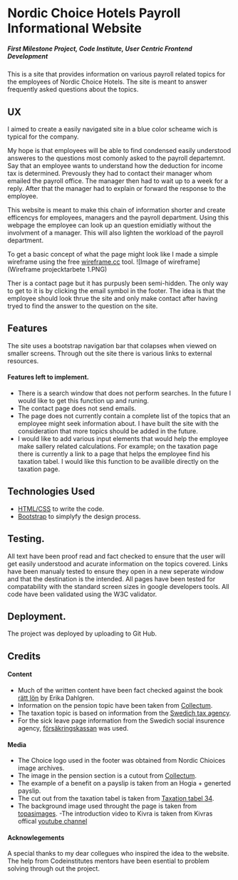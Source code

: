 

# Nordic Choice Hotels Payroll Informational Website
##### First Milestone Project, Code Institute, User Centric Frontend Development 

This is a site that provides information on various payroll
related topics for the employees of Nordic Choice Hotels. The site is meant 
to answer frequently asked questions about the topics.


## UX
I aimed to create a easily navigated site in a blue color scheame wich is typical for
the company. 

My hope is that employees will be able to find condensed easily understood 
answeres to the questions most comonly asked to the payroll departemnt. 
Say that an employee wants to understand how the deduction for income tax
is determined. Prevously they had to contact their manager whom emailed the payroll office.
The manager then had to wait up to a week for a reply. After that the manager had to explain or forward the response to the employee.

This website is meant to make this chain of information shorter and create efficencys for employees, managers and the payroll department.
Using this webpage the employee can look up an question emidiatly without the involvment of a manager. This will
also lighten the workload of the payroll department. 

To get a basic concept of what the page might look like I made a simple wireframe using the free [wireframe.cc](https://wireframe.cc/) tool.
![Image of wireframe](Wireframe projecktarbete 1.PNG)

Ther is a contact page but it has purpusly been semi-hidden. The only way to get to it is by clicking the email symbol in the footer.
The idea is that the employee should look thrue the site and only make contact after having tryed to find
the answer to the question on the site. 


## Features
The site uses a bootstrap navigation bar that colapses when viewed on smaller screens.
Through out the site there is various links to external resources. 

#### Features left to implement.
- There is a search window that does not perform searches. In the future I would like 
to get this function up and runing.
- The contact page does not send emails.
- The page does not currently contain a complete list of the topics that an employee might 
seek information about. I have built the site with the consideration that more topics should 
be added in the future.
 - I would like to add various input elements that would help the employee
make sallery related calculations. For example; on the taxation page there is currently
a link to a page that helps the employee find his taxation tabel. I would like
this function to be availible directly on the taxation page.

## Technologies Used
- [HTML/CSS](https://www.w3.org/html/) to write the code.
- [Bootstrap](https://getbootstrap.com/docs/3.3/) to simplyfy the design process.

## Testing.
All text have been proof read and fact checked to ensure that the user will get easily understood and acurate 
information on the topics covered. Links have been manualy tested to ensure they open in a new seperate window and that the 
destination is the intended. All pages have been tested for compatability with the standard screen sizes in google 
developers tools. All code have been validated using the W3C validator.

## Deployment.
The project was deployed by uploading to Git Hub.

## Credits

#### Content
- Much of the written content have been fact checked against the book [rätt lön](https://www.adlibris.com/se/bok/ratt-lon-2019-9789152355480?gclid=EAIaIQobChMImO7fkLbS4QIVAkkYCh0lfwzvEAYYASABEgKbqvD_BwE/) by Erika Dahlgren.
- Information on the pension topic have been taken from [Collectum](https://www.collectum.se/en/Private-persons/).
- The taxation topic is based on information from the [Swedich tax agency](https://www.skatteverket.se/).
- For the sick leave page information from the Swedich social insurence agency, [försäkringskassan](https://www.forsakringskassan.se/) was used.

#### Media
- The Choice logo used in the footer was obtained from Nordic Chioices image archives.
- The image in the pension section is a cutout from [Collectum](https://www.collectum.se/en/Private-persons/).
- The example of a benefit on a payslip is taken from an Hogia + generted payslip.
- The cut out from the taxation tabel is taken from [Taxation tabel 34](https://www.skatteverket.se/download/18.309a41aa1672ad0c83758bb/tabell-34-manad-2019.pdf). 
- The background image used throught the page is taken from [topasimages](https://www.topsimages.com/images/modern-abstract-powerpoint-templates-bubble-82.html).
-The introduction video to Kivra is taken from Kivras offical [youtube channel](https://www.youtube.com/user/KivraAB)

#### Acknowlegements
A special thanks to my dear collegues who inspired the idea to the website.
The help from Codeinstitutes mentors have been esential to problem solving through out the project.












